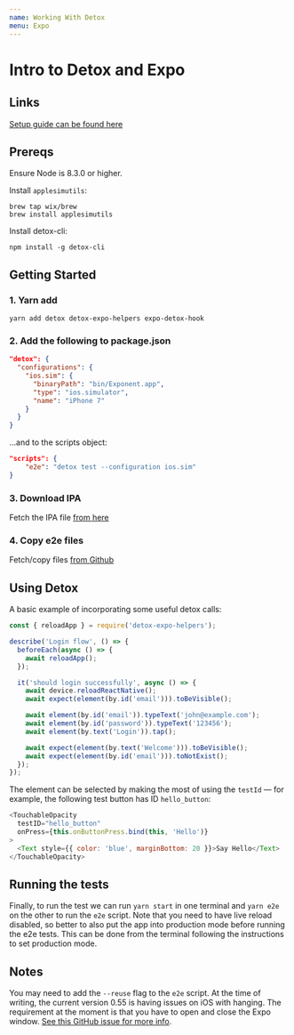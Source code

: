 ```yaml
---
name: Working With Detox
menu: Expo 
---
```

# Intro to Detox and Expo

## Links

[Setup guide can be found here](https://github.com/wix/detox/blob/master/docs/Guide.Expo.md)

## Prereqs

Ensure Node is 8.3.0 or higher.

Install `applesimutils`:

```shell
brew tap wix/brew
brew install applesimutils
```

Install detox-cli:

```shell
npm install -g detox-cli
```

## Getting Started

### 1. Yarn add

```
yarn add detox detox-expo-helpers expo-detox-hook
```

### 2. Add the following to package.json

```json
"detox": {
  "configurations": {
    "ios.sim": {
      "binaryPath": "bin/Exponent.app",
      "type": "ios.simulator",
      "name": "iPhone 7"
    }
  }
}
```

…and to the scripts object:

```json
"scripts": {
    "e2e": "detox test --configuration ios.sim"
}
```

### 3. Download IPA

Fetch the IPA file [from here](https://expo.io/tools#client)

### 4. Copy e2e files

Fetch/copy files [from Github](https://github.com/expo/with-detox-tests/tree/master/e2e)

## Using Detox

A basic example of incorporating some useful detox calls:

```js
const { reloadApp } = require('detox-expo-helpers');

describe('Login flow', () => {
  beforeEach(async () => {
    await reloadApp();
  });

  it('should login successfully', async () => {
    await device.reloadReactNative();
    await expect(element(by.id('email'))).toBeVisible();

    await element(by.id('email')).typeText('john@example.com');
    await element(by.id('password')).typeText('123456');
    await element(by.text('Login')).tap();

    await expect(element(by.text('Welcome'))).toBeVisible();
    await expect(element(by.id('email'))).toNotExist();
  });
});
```

The element can be selected by making the most of using the `testId` — for example, the following test button has ID `hello_button`:

```js
<TouchableOpacity
  testID="hello_button"
  onPress={this.onButtonPress.bind(this, 'Hello')}
>
  <Text style={{ color: 'blue', marginBottom: 20 }}>Say Hello</Text>
</TouchableOpacity>
```

## Running the tests

Finally, to run the test we can run `yarn start` in one terminal and `yarn e2e` on the other to run the `e2e` script. Note that you need to have live reload disabled, so better to also put the app into production mode before running the e2e tests. This can be done from the terminal following the instructions to set production mode.

## Notes

You may need to add the `--reuse` flag to the `e2e` script. At the time of writing, the current version 0.55 is having issues on iOS with hanging. The requirement at the moment is that you have to open and close the Expo window. [See this GitHub issue for more info](https://github.com/wix/Detox/issues/917#issuecomment-422396875).

